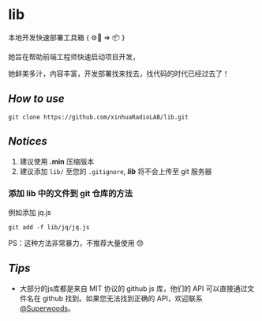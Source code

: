 # **lib**

本地开发快速部署工具箱 { ⚙️🔧 => 📦 }

她旨在帮助前端工程师快速启动项目开发，

她鲜美多汁，内容丰富，开发部署找来找去，找代码的时代已经过去了！

## **_How to use_**

```shell
git clone https://github.com/xinhuaRadioLAB/lib.git
```

## **_Notices_**

1.  建议使用 **.min** 压缩版本
2.  建议添加 `lib/` 至您的 `.gitignore`, **_lib_** 将不会上传至 git 服务器

### 添加 lib 中的文件到 git 仓库的方法

例如添加 jq.js 

```shell
git add -f lib/jq/jq.js
```

PS：这种方法非常暴力，不推荐大量使用 😓

## **_Tips_**

-   大部分的js库都是来自 MIT 协议的 github js 库，他们的 API 可以直接通过文件名在 github 找到。如果您无法找到正确的 API，欢迎联系[@Superwoods](https://github.com/superwoods)。

